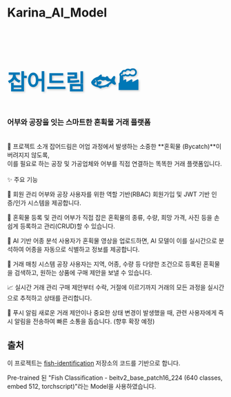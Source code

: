﻿# Karina_AI_Model

<br>
<div>
<h1 style="color: #0077B6; font-size: 3.5em; font-weight: bold; text-shadow: 2px 2px 4px #cccccc;">
    잡어드림 🐟🏭
  </h1>
  <p style="font-size: 1.2em;">
    <strong>어부와 공장을 잇는 스마트한 혼획물 거래 플랫폼</strong>
  </p>
</div>

<br>
📖 프로젝트 소개
잡어드림은 어업 과정에서 발생하는 소중한 **혼획물 (Bycatch)**이 버려지지 않도록, <br>
이를 필요로 하는 공장 및 가공업체와 어부를 직접 연결하는 똑똑한 거래 플랫폼입니다.
<br>

<br>
✨ 주요 기능

👤 회원 관리
어부와 공장 사용자를 위한 역할 기반(RBAC) 회원가입 및 JWT 기반 인증/인가 시스템을 제공합니다.

📝 혼획물 등록 및 관리
어부가 직접 잡은 혼획물의 종류, 수량, 희망 가격, 사진 등을 손쉽게 등록하고 관리(CRUD)할 수 있습니다.

🤖 AI 기반 어종 분석
사용자가 혼획물 영상을 업로드하면, AI 모델이 이를 실시간으로 분석하여 어종을 자동으로 식별하고 정보를 제공합니다.

🤝 거래 매칭 시스템
공장 사용자는 지역, 어종, 수량 등 다양한 조건으로 등록된 혼획물을 검색하고, 원하는 상품에 구매 제안을 보낼 수 있습니다.

📈 실시간 거래 관리
구매 제안부터 수락, 거절에 이르기까지 거래의 모든 과정을 실시간으로 추적하고 상태를 관리합니다.

🔔 푸시 알림
새로운 거래 제안이나 중요한 상태 변경이 발생했을 때, 관련 사용자에게 즉시 알림을 전송하여 빠른 소통을 돕습니다. (향후 확장 예정)


## 출처
이 프로젝트는 [fish-identification](https://github.com/fishial/fish-identification) 저장소의 코드를 기반으로 합니다.

Pre-trained 된 "Fish Classification - beitv2_base_patch16_224 (640 classes, embed 512, torchscript)"라는 Model을 사용하였습니다.


